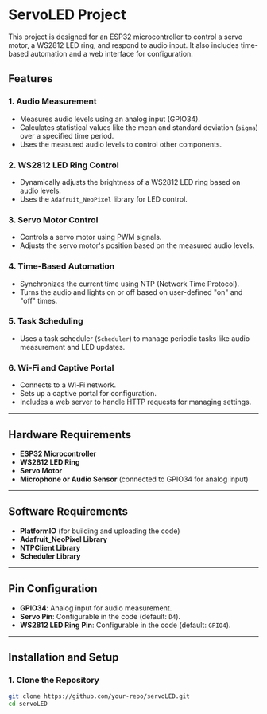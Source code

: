 # ServoLED Project

This project is designed for an ESP32 microcontroller to control a servo motor, a WS2812 LED ring, and respond to audio input. It also includes time-based automation and a web interface for configuration.

## Features

### 1. Audio Measurement
- Measures audio levels using an analog input (GPIO34).
- Calculates statistical values like the mean and standard deviation (`sigma`) over a specified time period.
- Uses the measured audio levels to control other components.

### 2. WS2812 LED Ring Control
- Dynamically adjusts the brightness of a WS2812 LED ring based on audio levels.
- Uses the `Adafruit_NeoPixel` library for LED control.

### 3. Servo Motor Control
- Controls a servo motor using PWM signals.
- Adjusts the servo motor's position based on the measured audio levels.

### 4. Time-Based Automation
- Synchronizes the current time using NTP (Network Time Protocol).
- Turns the audio and lights on or off based on user-defined "on" and "off" times.

### 5. Task Scheduling
- Uses a task scheduler (`Scheduler`) to manage periodic tasks like audio measurement and LED updates.

### 6. Wi-Fi and Captive Portal
- Connects to a Wi-Fi network.
- Sets up a captive portal for configuration.
- Includes a web server to handle HTTP requests for managing settings.

---

## Hardware Requirements
- **ESP32 Microcontroller**
- **WS2812 LED Ring**
- **Servo Motor**
- **Microphone or Audio Sensor** (connected to GPIO34 for analog input)

---

## Software Requirements
- **PlatformIO** (for building and uploading the code)
- **Adafruit_NeoPixel Library**
- **NTPClient Library**
- **Scheduler Library**

---

## Pin Configuration
- **GPIO34**: Analog input for audio measurement.
- **Servo Pin**: Configurable in the code (default: `D4`).
- **WS2812 LED Ring Pin**: Configurable in the code (default: `GPIO4`).

---

## Installation and Setup

### 1. Clone the Repository
```bash
git clone https://github.com/your-repo/servoLED.git
cd servoLED

